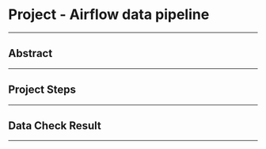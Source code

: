 # Project - Airflow data pipeline
---

## Abstract
---

## Project Steps
---


## Data Check Result
---